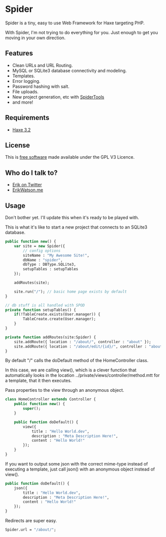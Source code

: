Spider
======

Spider is a tiny, easy to use Web Framework for Haxe targeting PHP.

With Spider, I'm not trying to do everything for you. Just enough to get you moving in your own direction.


## Features

* Clean URLs and URL Routing.
* MySQL or SQLite3 database connectivity and modeling.
* Templates.
* Error logging.
* Password hashing with salt.
* File uploads.
* New project generation, etc with [SpiderTools](https://github.com/championchap/SpiderTools)
* and more!


## Requirements

* [Haxe 3.2](http://haxe.org)


## License

This is [free software](https://www.gnu.org/philosophy/free-sw.html) made available under the GPL V3 Licence.


## Who do I talk to?

* [Erik on Twitter](https://twitter.com/championchap)
* [ErikWatson.me](http://erikwatson.me)


## Usage

Don't bother yet. I'll update this when it's ready to be played with.

This is what it's like to start a new project that connects to an SQLite3 database.

```haxe
public function new() {
	var site = new Spider({
		// config options
		siteName : "My Awesome Site!",
		dbName : "spider",
		dbType : DBType.SQLite3,
		setupTables : setupTables
	});

	addRoutes(site);

	site.run("/"); // basic home page exists by default
}

// db stuff is all handled with SPOD 
private function setupTables() {
	if(!TableCreate.exists(User.manager)) {
		TableCreate.create(User.manager);
	}
}

private function addRoutes(site:Spider) {
	site.addRoute({ location : "/about/", controller : "about" });
	site.addRoute({ location : "/about/edit/{id}/", controller : "about", action : "edit" });
}
```

By default "/" calls the doDefault method of the HomeController class.

In this case, we are calling view(), which is a clever function that automatically looks in the location ../private/views/controller/method.mtt for a template, that it then executes.

Pass properties to the view through an anonymous object.


```haxe
class HomeController extends Controller {
	public function new() {
		super();
	}

	public function doDefault() {
		view({
			title : "Hello World.dev",
			description : "Meta Description Here!",
			content : "Hello World!"
		});
	}
}
```

If you want to output some json with the correct mime-type instead of executing a template, just call json() with an anonymous object instead of view().

```haxe
public function doDefault() {
	json({
		title : "Hello World.dev",
		description : "Meta Description Here!",
		content : "Hello World!"
	});
}
```

Redirects are super easy.

```haxe
Spider.url = "/about/";
```
